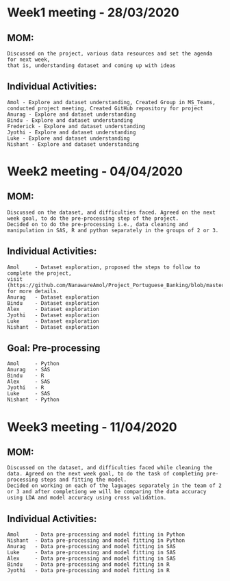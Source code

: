 # Week1 meeting - 28/03/2020
  ## MOM:
    Discussed on the project, various data resources and set the agenda for next week, 
    that is, understanding dataset and coming up with ideas
  ## Individual Activities:
    Amol - Explore and dataset understanding, Created Group in MS_Teams, conducted project meeting, Created GitHub repository for project
    Anurag - Explore and dataset understanding 
    Bindu - Explore and dataset understanding 
    Frederick - Explore and dataset understanding
    Jyothi - Explore and dataset understanding 
    Luke - Explore and dataset understanding 
    Nishant - Explore and dataset understanding


# Week2 meeting - 04/04/2020
  ## MOM:
    Discussed on the dataset, and difficulties faced. Agreed on the next week goal, to do the pre-processing step of the project. 
    Decided on to do the pre-processing i.e., data cleaning and manipulation in SAS, R and python separately in the groups of 2 or 3.

  ## Individual Activities:
    Amol     - Dataset exploration, proposed the steps to follow to complete the project, 
    visit (https://github.com/NanawareAmol/Project_Portuguese_Banking/blob/master/Steps.txt) for more details.
    Anurag   - Dataset exploration
    Bindu    - Dataset exploration
    Alex     - Dataset exploration
    Jyothi   - Dataset exploration
    Luke     - Dataset exploration
    Nishant  - Dataset exploration

  ## Goal: Pre-processing
    Amol     - Python
    Anurag   - SAS
    Bindu    - R
    Alex     - SAS
    Jyothi   - R
    Luke     - SAS
    Nishant  - Python

# Week3 meeting - 11/04/2020
  ## MOM:
    Discussed on the dataset, and difficulties faced while cleaning the data. Agreed on the next week goal, to do the task of completing pre-processing steps and fitting the model. 
    Decided on working on each of the laguages separately in the team of 2 or 3 and after completiong we will be comparing the data accuracy using LDA and model accuracy using cross validation.
  
  ## Individual Activities:
    Amol     - Data pre-processing and model fitting in Python
    Nishant  - Data pre-processing and model fitting in Python
    Anurag   - Data pre-processing and model fitting in SAS
    Luke     - Data pre-processing and model fitting in SAS
    Alex     - Data pre-processing and model fitting in SAS
    Bindu    - Data pre-processing and model fitting in R
    Jyothi   - Data pre-processing and model fitting in R
  
  
  
  
  
  
